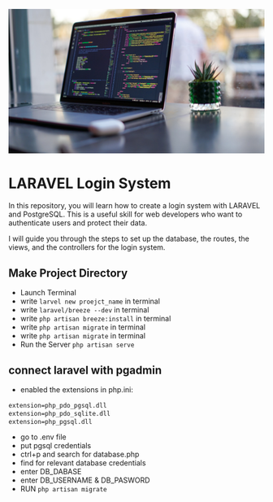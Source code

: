 ![LARAVEL Developer](public\images\james-harrison-vpOeXr5wmR4-unsplash.jpg)
# LARAVEL Login System
In this repository, you will learn how to create a login system with LARAVEL and PostgreSQL. This is a useful skill for web developers who want to authenticate users and protect their data.

I will guide you through the steps to set up the database, the routes, the views, and the controllers for the login system.

## Make Project Directory
- Launch Terminal
- write `larvel new proejct_name` in terminal
- write `laravel/breeze --dev` in terminal
- write `php artisan breeze:install` in terminal
- write `php artisan migrate` in terminal
- write `php artisan migrate` in terminal
- Run the Server `php artisan serve`

## connect laravel with pgadmin
- enabled the extensions in php.ini:

```
extension=php_pdo_pgsql.dll
extension=php_pdo_sqlite.dll
extension=php_pgsql.dll
```

- go to .env file
- put pgsql credentials
- ctrl+p and search for database.php
- find for relevant database credentials
- enter DB_DABASE
- enter DB_USERNAME & DB_PASWORD
- RUN `php artisan migrate`
